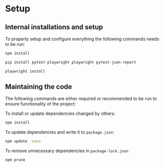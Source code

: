 # Setup
## Internal installations and setup

To properly setup and configure everything the following commands needs to be run:

```bash
npm install
```

```bash
pip install pytest-playwright playwright pytest-json-report
```

```bash
playwright install
```

## Maintaining the code

The following commands are either required or recommended to be run to ensure functionality of the project:

To install or update dependencies changed by others:

```bash
npm install
```

To update dependencies and write it to `package.json`:

```bash
npm update -save
```

To remove unnecessary dependencies in `package-lock.json`

```bash
npm prune
```
